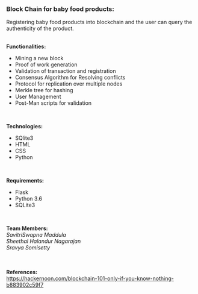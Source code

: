 ### Block Chain for baby food products: <br />
Registering baby food products into blockchain and the user can query the authenticity of the product.
<br />
<br />

**Functionalities:** <br />
- Mining a new block
- Proof of work generation
- Validation of transaction and registration
- Consensus Algorithm for Resolving conflicts
- Protocol for replication over multiple nodes
- Merkle tree for hashing
- User Management
- Post-Man scripts for validation
<br />


**Technologies:** <br />
- SQlite3
- HTML
- CSS
- Python
<br />


**Requirements:** <br />
- Flask
- Python 3.6
- SQLite3
<br />


**Team Members:** <br />
*SavitriSwapna Maddula* <br />
*Sheethal Halandur Nagarajan* <br />
*Sravya Somisetty* <br />
<br />
<br />


**References:** <br />
https://hackernoon.com/blockchain-101-only-if-you-know-nothing-b883902c59f7

